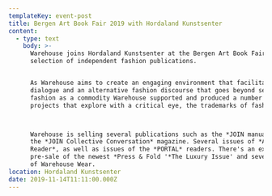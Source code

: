 ```yaml
---
templateKey: event-post
title: Bergen Art Book Fair 2019 with Hordaland Kunstsenter
content:
  - type: text
    body: >-
      Warehouse joins Hordaland Kunstsenter at the Bergen Art Book Fair with a
      selection of independent fashion publications.


      As Warehouse aims to create an engaging environment that facilitates
      dialogue and an alternative fashion discourse that goes beyond seeing
      fashion as a commodity Warehouse supported and produced a number of
      projects that explore with a critical eye, the trademarks of fashion.



      Warehouse is selling several publications such as the *JOIN manual* and
      the *JOIN Collective Conversation* magazine. Several issues of *A Magazine
      Reader*, as well as issues of the *PORTAL* readers. There's an exclusive
      pre-sale of the newest *Press & Fold '*The Luxury Issue' and several items
      of Warehouse Wear.
location: Hordaland Kunstsenter
date: 2019-11-14T11:11:00.000Z
---
```

